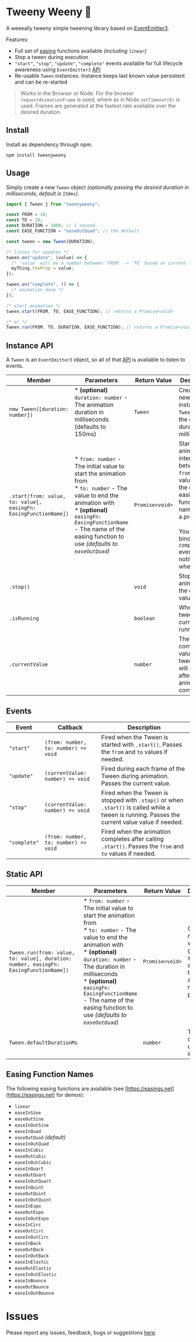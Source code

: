 # Tweeny Weeny 🤏

A weeeally tweeny simple tweening library based on [EventEmitter3](https://www.npmjs.com/package/eventemitter3).

Features:

- Full set of [easing](https://easings.net) functions available _(including `linear`)_
- Stop a tween during execution
- `"start"`, `"stop"`, `"update"`, `"complete"` events available for full lifecycle awareness using `EventEmitter3` [API](https://nodejs.org/api/events.html)
- Re-usable `Tween` instances. Instance keeps last known value persistent and can be re-started

> Works in the Browser or Node. For the browser `requestAnimationFrame` is used, where as in Node `setTimeout(0)` is used. Frames are generated at the fastest rate available over the desired duration.

## Install

Install as dependency through npm.

`npm install tweenyweeny`

## Usage

Simply create a new `Tween` object _(optionally passing the desired duration in milliseconds, default is `150ms`)_.

```javascript
import { Tween } from "tweenyweeny";

const FROM = 10;
const TO = 20;
const DURATION = 1000; // 1 second
const EASE_FUNCTION = "easeOutQuad"; // the default

const tween = new Tween(DURATION);

/* listen for updates */
tween.on("update", (value) => {
  /* `value` will be a number between `FROM` -> `TO` based on current time and easing function used */
  myThing.theProp = value;
});

tween.on("complete", () => {
  /* animation done */
});

/* start animation */
tween.start(FROM, TO, EASE_FUNCTION); // returns a Promise<void>

/* or */
Tween.run(FROM, TO, DURATION, EASE_FUNCTION); // returns a Promise<void>
```

## Instance API

A `Tween` is an `EventEmitter3` object, so all of that [API](https://nodejs.org/api/events.html) is available to listen to events.

| Member                                                           | Parameters                                                                                                                                                                                                                                                  | Return Value    | Description                                                                                                                                                                                                  |
| ---------------------------------------------------------------- | ----------------------------------------------------------------------------------------------------------------------------------------------------------------------------------------------------------------------------------------------------------- | --------------- | ------------------------------------------------------------------------------------------------------------------------------------------------------------------------------------------------------------ |
| `new Tween([duration: number])`                                  | \* **(optional)** `duration: number` - The animation duration in milliseconds (defaults to 150ms)                                                                                                                                                           | `Tween`         | Create a new instance of `Tween`with the optional duration in milliseconds.                                                                                                                                  |
| `.start(from: value, to: value[, easingFn: EasingFunctionName])` | \* `from: number` - The initial value to start the animation from <br/> \* `to: number` - The value to end the animation with <br/> \* **(optional)** `easingFn: EasingFunctionName` - The name of the easing function to use _(defaults to `easeOutQuad`)_ | `Promise<void>` | Start the animation interpolating between the `from` and `to` values using the optional easing function name, return a promise.<br/><br/>You can also bind to the `complete` event to be notified when done. |
| `.stop()`                                                        |                                                                                                                                                                                                                                                             | `void`          | Stop the animation at the current value.                                                                                                                                                                     |
| `.isRunning`                                                     |                                                                                                                                                                                                                                                             | `boolean`       | Whether the tween is currently running                                                                                                                                                                       |
| `.currentValue`                                                  |                                                                                                                                                                                                                                                             | `number`        | The last computed value for the tween. This will persist after the animation completes.                                                                                                                      |

## Events

| Event        | Callback                             | Description                                                                                                                                     |
| ------------ | ------------------------------------ | ----------------------------------------------------------------------------------------------------------------------------------------------- |
| `"start"`    | `(from: number, to: number) => void` | Fired when the Tween is started with `.start()`. Passes the `from` and `to` values if needed.                                                   |
| `"update"`   | `(currentValue: number) => void`     | Fired during each frame of the Tween during animation. Passes the current value.                                                                |
| `"stop"`     | `(currentValue: number) => void`     | Fired when the Tween is stopped with `.stop()` or when `.start()` is called while a tween is running. Passes the current value value if needed. |
| `"complete"` | `(from: number, to: number) => void` | Fired when the animation completes after calling `.start()`. Passes the `from` and `to` values if needed.                                       |

## Static API

| Member                                                                                | Parameters                                                                                                                                                                                                                                                                                                                           | Return Value    | Description                                                                                |
| ------------------------------------------------------------------------------------- | ------------------------------------------------------------------------------------------------------------------------------------------------------------------------------------------------------------------------------------------------------------------------------------------------------------------------------------ | --------------- | ------------------------------------------------------------------------------------------ |
| `Tween.run(from: value, to: value[, duration: number, easingFn: EasingFunctionName])` | \* `from: number` - The initial value to start the animation from <br/> \* `to: number` - The value to end the animation with <br/> \* **(optional)** `duration: number` - The duration in milliseconds<br/> \* **(optional)** `easingFn: EasingFunctionName` - The name of the easing function to use _(defaults to `easeOutQuad`)_ | `Promise<void>` | Create a new `Tween` with the given settings and start the animation, returning a promise. |
| `Tween.defaultDurationMs`                                                             |                                                                                                                                                                                                                                                                                                                                      | `number`        | The default duration to use for new instances.                                             |

## Easing Function Names

The following easing functions are available (see [https://easings.net](https://easings.net) for demos):

- `linear`
- `easeInSine`
- `easeOutSine`
- `easeInOutSine`
- `easeInQuad`
- `easeOutQuad` _(default)_
- `easeInOutQuad`
- `easeInCubic`
- `easeOutCubic`
- `easeInOutCubic`
- `easeInQuart`
- `easeOutQuart`
- `easeInOutQuart`
- `easeInQuint`
- `easeOutQuint`
- `easeInOutQuint`
- `easeInExpo`
- `easeOutExpo`
- `easeInOutExpo`
- `easeInCirc`
- `easeOutCirc`
- `easeInOutCirc`
- `easeInBack`
- `easeOutBack`
- `easeInOutBack`
- `easeInElastic`
- `easeOutElastic`
- `easeInOutElastic`
- `easeInBounce`
- `easeOutBounce`
- `easeInOutBounce`

# Issues

Please report any issues, feedback, bugs or suggestions [here](https://github.com/dragonworx/tweenyweeny/issues).
